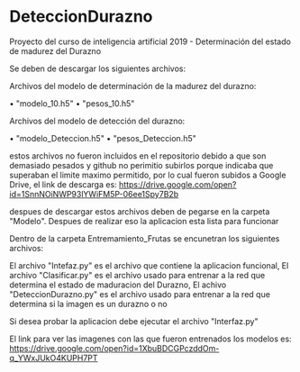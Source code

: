 # DeteccionDurazno
Proyecto del curso de inteligencia artificial 2019 - Determinación del estado de madurez del Durazno

Se deben de descargar los siguientes archivos: 

Archivos del modelo de determinación de la madurez del durazno:

•	"modelo_10.h5"
•	"pesos_10.h5"

Archivos del modelo de detección del durazno:

•	"modelo_Deteccion.h5"
•	"pesos_Deteccion.h5"


estos archivos no fueron incluidos en el repositorio debido a que son demasiado pesados y github no perimitio subirlos porque
indicaba que superaban el limite maximo permitido, por lo cual fueron subidos a Google Drive,
el link de descarga es:  https://drive.google.com/open?id=1SnnNOiNWP93lYWiFM5P-06ee1Spy7B2b

despues de descargar estos archivos deben de pegarse en la carpeta "Modelo". Despues de realizar eso la aplicacion esta lista
para funcionar

Dentro de la carpeta Entremamiento_Frutas se encunetran los siguientes archivos:

El archivo "Intefaz.py" es el archivo que contiene la aplicacion funcional,
El archivo "Clasificar.py" es el archivo usado para entrenar a la red que determina el estado de maduracion del Durazno,
El achivo "DeteccionDurazno.py" es el archivo usado para entrenar a la red que determina si la imagen es un durazno o no

Si desea probar la aplicacion debe ejecutar el archivo "Interfaz.py"

El link para ver las imagenes con las que fueron entrenados los modelos es: https://drive.google.com/open?id=1XbuBDCGPczddOm-q_YWxJUkO4KUPH7PT


